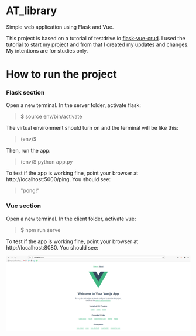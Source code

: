 # AT_library
Simple web application using Flask and Vue.

This project is based on a tutorial of testdrive.io [flask-vue-crud](https://testdriven.io/blog/developing-a-single-page-app-with-flask-and-vuejs/).
I used the tutorial to start my project and from that I created my updates and changes. My intentions are for studies only.

# How to run the project

### Flask section
Open a new terminal. In the server folder, activate flask:

> $ source env/bin/activate

The virtual environment should turn on and the terminal will be like this:

> (env)$

Then, run the app:

> (env)$ python app.py

To test if the app is working fine, point your browser at http://localhost:5000/ping. You should see:

> "pong!"

### Vue section

Open a new terminal. In the client folder, activate vue:

> $ npm run serve

To test if the app is working fine, point your browser at http://localhost:8080. You should see:

![](/client/public/home_basic.png)

